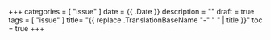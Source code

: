 +++
categories = [ "issue" ]
date = {{ .Date }}
description = ""
draft = true
tags = [ "issue" ]
title= "{{ replace .TranslationBaseName "-" " " | title }}"
toc = true
+++